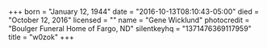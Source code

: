 +++
born = "January 12, 1944"
date = "2016-10-13T08:10:43-05:00"
died = "October 12, 2016"
licensed = ""
name = "Gene Wicklund"
photocredit = "Boulger Funeral Home of Fargo, ND"
silentkeyhq = "1371476369117959"
title = "w0zok"
+++

